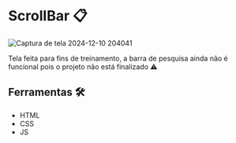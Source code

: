 # ScrollBar 📋

![Captura de tela 2024-12-10 204041](https://github.com/user-attachments/assets/9a242524-5ca7-495b-a987-6d4e66638206)

Tela feita para fins de treinamento, a barra de pesquisa ainda não é funcional pois o projeto não está finalizado ⚠️

## Ferramentas 🛠️
+ HTML
+ CSS
+ JS
